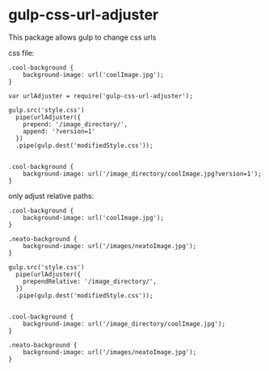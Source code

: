 gulp-css-url-adjuster
=====================

This package allows gulp to change css urls

css file:

    .cool-background {
        background-image: url('coolImage.jpg');
    }

    var urlAdjuster = require('gulp-css-url-adjuster');

    gulp.src('style.css')
      pipe(urlAdjuster({
        prepend: '/image_directory/',
        append: '?version=1'
      })
      .pipe(gulp.dest('modifiedStyle.css'));


    .cool-background {
        background-image: url('/image_directory/coolImage.jpg?version=1');
    }


only adjust relative paths:

    .cool-background {
        background-image: url('coolImage.jpg');
    }

    .neato-background {
        background-image: url('/images/neatoImage.jpg');
    }

    gulp.src('style.css')
      pipe(urlAdjuster({
        prependRelative: '/image_directory/',
      })
      .pipe(gulp.dest('modifiedStyle.css'));


    .cool-background {
        background-image: url('/image_directory/coolImage.jpg');
    }

    .neato-background {
        background-image: url('/images/neatoImage.jpg');
    }


